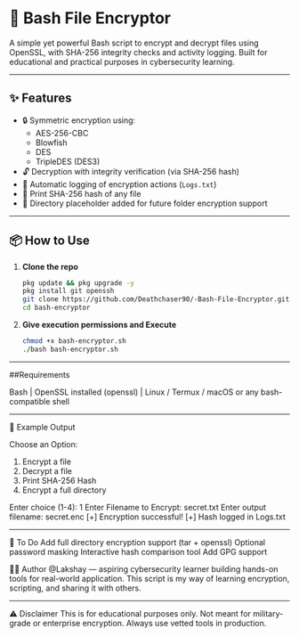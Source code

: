 # 🔐 Bash File Encryptor

A simple yet powerful Bash script to encrypt and decrypt files using OpenSSL, with SHA-256 integrity checks and activity logging. Built for educational and practical purposes in cybersecurity learning.

---

## ✨ Features

- 🔒 Symmetric encryption using:
  - AES-256-CBC
  - Blowfish
  - DES
  - TripleDES (DES3)
- 🔓 Decryption with integrity verification (via SHA-256 hash)
- 🧾 Automatic logging of encryption actions (`Logs.txt`)
- 🧮 Print SHA-256 hash of any file
- 📁 Directory placeholder added for future folder encryption support

---

## 📦 How to Use

1. **Clone the repo**
   ```bash
   pkg update && pkg upgrade -y
   pkg install git openssh 
   git clone https://github.com/Deathchaser90/-Bash-File-Encryptor.git
   cd bash-encryptor

2. **Give execution permissions and Execute**
    ```bash
    chmod +x bash-encryptor.sh
    ./bash bash-encryptor.sh
    
---

##Requirements

Bash |
OpenSSL installed (openssl) | 
Linux / Termux / macOS or any bash-compatible shell

---

🧪 Example Output

Choose an Option:
1. Encrypt a file
2. Decrypt a file
3. Print SHA-256 Hash
4. Encrypt a full directory

Enter choice (1-4): 1
Enter Filename to Encrypt: secret.txt
Enter output filename: secret.enc
[+] Encryption successful!
[+] Hash logged in Logs.txt

---

🚧 To Do
 Add full directory encryption support (tar + openssl)
 Optional password masking
 Interactive hash comparison tool
 Add GPG support

 
🙋‍♂️ Author
@Lakshay — aspiring cybersecurity learner building hands-on tools for real-world application.
This script is my way of learning encryption, scripting, and sharing it with others.

---

⚠️ Disclaimer
This is for educational purposes only. Not meant for military-grade or enterprise encryption. Always use vetted tools in production.
